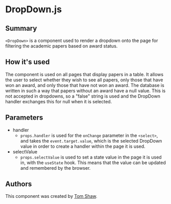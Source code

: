 # DropDown.js

## Summary
`<DropDown>` is a component used to render a dropdown onto the page for filtering the academic papers based on award status.


## How it's used
The component is used on all pages that display papers in a table. It allows the user to select whether they wish to see all papers, only those that have won an award, and only those that have not won an award. The database is written in such a way that papers without an award have a null value. This is not accepted in dropdowns, so a "false" string is used and the DropDown handler exchanges this for null when it is selected.

## Parameters
* handler
    * `props.handler` is used for the `onChange` parameter in the `<select>`, and takes the `event.target.value`, which is the selected DropDown value in order to create a handler within the page it is used.
* selectValue
    * `props.selectValue` is used to set a state value in the page it is used in, with the `useState` hook. This means that the value can be updated and remembered by the browser.

## Authors
This component was created by [Tom Shaw](https://github.com/tomshaw650).
